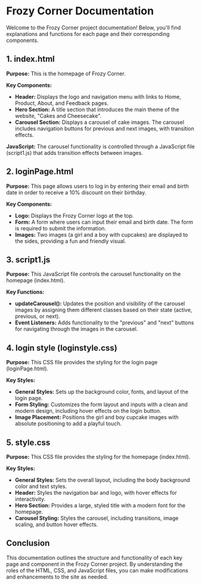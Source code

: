 

  <h1>Frozy Corner Documentation</h1>
  <p>Welcome to the Frozy Corner project documentation! Below, you'll find explanations and functions for each page and their corresponding components.</p>

  <h2>1. index.html</h2>
  <p><strong>Purpose:</strong> This is the homepage of Frozy Corner.</p>
  <p><strong>Key Components:</strong></p>
  <ul>
    <li><strong>Header:</strong> Displays the logo and navigation menu with links to Home, Product, About, and Feedback pages.</li>
    <li><strong>Hero Section:</strong> A title section that introduces the main theme of the website, "Cakes and Cheesecake".</li>
    <li><strong>Carousel Section:</strong> Displays a carousel of cake images. The carousel includes navigation buttons for previous and next images, with transition effects.</li>
  </ul>
  <p><strong>JavaScript:</strong> The carousel functionality is controlled through a JavaScript file (script1.js) that adds transition effects between images.</p>

  <h2>2. loginPage.html</h2>
  <p><strong>Purpose:</strong> This page allows users to log in by entering their email and birth date in order to receive a 10% discount on their birthday.</p>
  <p><strong>Key Components:</strong></p>
  <ul>
    <li><strong>Logo:</strong> Displays the Frozy Corner logo at the top.</li>
    <li><strong>Form:</strong> A form where users can input their email and birth date. The form is required to submit the information.</li>
    <li><strong>Images:</strong> Two images (a girl and a boy with cupcakes) are displayed to the sides, providing a fun and friendly visual.</li>
  </ul>

  <h2>3. script1.js</h2>
  <p><strong>Purpose:</strong> This JavaScript file controls the carousel functionality on the homepage (index.html).</p>
  <p><strong>Key Functions:</strong></p>
  <ul>
    <li><strong>updateCarousel():</strong> Updates the position and visibility of the carousel images by assigning them different classes based on their state (active, previous, or next).</li>
    <li><strong>Event Listeners:</strong> Adds functionality to the "previous" and "next" buttons for navigating through the images in the carousel.</li>
  </ul>

  <h2>4. login style (loginstyle.css)</h2>
  <p><strong>Purpose:</strong> This CSS file provides the styling for the login page (loginPage.html).</p>
  <p><strong>Key Styles:</strong></p>
  <ul>
    <li><strong>General Styles:</strong> Sets up the background color, fonts, and layout of the login page.</li>
    <li><strong>Form Styling:</strong> Customizes the form layout and inputs with a clean and modern design, including hover effects on the login button.</li>
    <li><strong>Image Placement:</strong> Positions the girl and boy cupcake images with absolute positioning to add a playful touch.</li>
  </ul>

  <h2>5. style.css</h2>
  <p><strong>Purpose:</strong> This CSS file provides the styling for the homepage (index.html).</p>
  <p><strong>Key Styles:</strong></p>
  <ul>
    <li><strong>General Styles:</strong> Sets the overall layout, including the body background color and text styles.</li>
    <li><strong>Header:</strong> Styles the navigation bar and logo, with hover effects for interactivity.</li>
    <li><strong>Hero Section:</strong> Provides a large, styled title with a modern font for the homepage.</li>
    <li><strong>Carousel Styling:</strong> Styles the carousel, including transitions, image scaling, and button hover effects.</li>
  </ul>

  <h2>Conclusion</h2>
  <p>This documentation outlines the structure and functionality of each key page and component in the Frozy Corner project. By understanding the roles of the HTML, CSS, and JavaScript files, you can make modifications and enhancements to the site as needed.</p>

